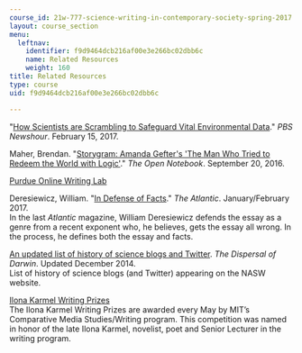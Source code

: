 ```yaml
---
course_id: 21w-777-science-writing-in-contemporary-society-spring-2017
layout: course_section
menu:
  leftnav:
    identifier: f9d9464dcb216af00e3e266bc02dbb6c
    name: Related Resources
    weight: 160
title: Related Resources
type: course
uid: f9d9464dcb216af00e3e266bc02dbb6c

---
```


"[How Scientists are Scrambling to Safeguard Vital Environmental Data](http://www.pbs.org/newshour/bb/scientists-scrambling-safeguard-vital-environmental-data/)." _PBS Newshour_. February 15, 2017.

Maher, Brendan. "[Storygram: Amanda Gefter's 'The Man Who Tried to Redeem the World with Logic'](http://www.theopennotebook.com/2016/09/20/storygram-amanda-gefters-the-man-who-tried-to-redeem-the-world-with-logic/)." _The Open Notebook_. September 20, 2016.

[Purdue Online Writing Lab](https://owl.english.purdue.edu/owl/resource/736/1/)

Deresiewicz, William. "[In Defense of Facts](https://www.theatlantic.com/magazine/archive/2017/01/in-defense-of-facts/508748/)." _The Atlantic_. January/February 2017.  
In the last _Atlantic_ magazine, William Deresiewicz defends the essay as a genre from a recent exponent who, he believes, gets the essay all wrong. In the process, he defines both the essay and facts.

[An updated list of history of science blogs and Twitter](https://thedispersalofdarwin.wordpress.com/2010/08/04/hos_blogs/). _The Dispersal of Darwin_. Updated December 2014.  
List of history of science blogs (and Twitter) appearing on the NASW website.

[Ilona Karmel Writing Prizes](http://cmsw.mit.edu/publications/ilona-karmel-writing-prizes/)  
The Ilona Karmel Writing Prizes are awarded every May by MIT’s Comparative Media Studies/Writing program. This competition was named in honor of the late Ilona Karmel, novelist, poet and Senior Lecturer in the writing program.